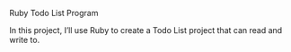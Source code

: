 Ruby Todo List Program

In this project, I’ll use Ruby to create a Todo List project that can read and write to.

